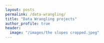 ```yaml
---
layout: posts
permalink: /data-wrangling/
title: "Data Wrangling projects"
author_profile: true
header:
  image: "/images/the slopes cropped.jpeg"
---
```

